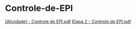 # Controle-de-EPI

[[Atividade] - Controle de EPI.pdf](https://github.com/user-attachments/files/22058429/Atividade.-.Controle.de.EPI.pdf)
[Etapa 2 - Controle de EPI.pdf](https://github.com/user-attachments/files/22574818/Etapa.2.-.Controle.de.EPI.pdf)
